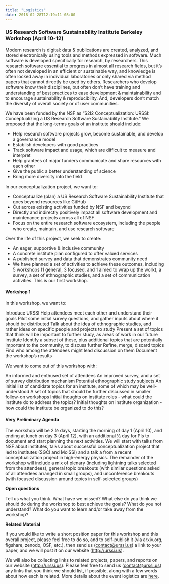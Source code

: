 ```yaml
---
title: "Logistics"
date: 2018-02-28T12:19:11-08:00
---
```


### US Research Software Sustainability Institute Berkeley Workshop (April 10-12)

Modern research is digital: data & publications are created, analyzed, and stored electronically using tools and methods expressed in software. Much software is developed specifically for research, by researchers. This research software essential to progress in almost all research fields, but it’s often not developed in an efficient or sustainable way, and knowledge is often locked away in individual laboratories or only shared via method papers that cannot directly be used by others. Researchers who develop software know their disciplines, but often don’t have training and understanding of best practices to ease development & maintainability and to encourage sustainability & reproducibility. And, developers don’t match the diversity of overall society or of user communities.

We have been funded by the NSF as “S2I2 Conceptualization: URSSI: Conceptualizing a US Research Software Sustainability Institute.” We proposed that the long-terms goals of an institute should include:

- Help research software projects grow, become sustainable, and develop a governance model
- Establish developers with good practices
- Track software impact and usage, which are difficult to measure and interpret
- Help grantees of major funders communicate and share resources with each other
- Give the public a better understanding of science
- Bring more diversity into the field


In our conceptualization project, we want to:

- Conceptualize (plan) a US Research Software Sustainability Institute that goes beyond resources like GitHub
- Cut across existing activities funded by NSF and beyond
- Directly and indirectly positively impact all software development and maintenance projects across all of NSF
- Focus on the entire research software ecosystem, including the people who create, maintain, and use research software

Over the life of this project, we seek to create:

- An eager, supportive & inclusive community
- A concrete institute plan configured to offer valued services
- A published survey and data that demonstrates community need
- We have planned a set of activities to achieve these outcomes, including 5 workshops (1 general, 3 focused, and 1 aimed to wrap up the work), a survey, a set of ethnographic studies, and a set of communication activities. This is our first workshop.

#### Workshop 1

In this workshop, we want to:

Introduce URSSI
Help attendees meet each other and understand their goals Pilot some initial survey questions, and gather inputs about where it should be distributed Talk about the idea of ethnographic studies, and rather ideas on specific people and projects to study Present a set of topics that think will be important to further study, as areas of work in our future institute Identify a subset of these, plus additional topics that are potentially important to the community, to discuss further Refine, merge, discard topics Find who among the attendees might lead discussion on them Document the workshop’s results

We want to come out of this workshop with:

An informed and enthused set of attendees An improved survey, and a set of survey distribution mechanism Potential ethnographic study subjects An initial list of candidate topics for an institute, some of which may be well-understood A set of topics that should be further discussed in smaller follow-on workshops Initial thoughts on institute roles - what could the institute do to address the topics? Initial thoughts on institute organization - how could the institute be organized to do this?

####  Very Preliminary Agenda

The workshop will be 2 ½ days, starting the morning of day 1 (April 10), and ending at lunch on day 3 (April 12), with an additional ½ day for PIs to document and start planning the next activities. We will start with talks from NSF about institutes, talks about successful conceptualization project that led to institutes (SGCI and MolSSI) and a talk a from a recent conceptualization project in high-energy physics. The remainder of the workshop will include a mix of plenary (including lightning talks selected from the attendees), general topic breakouts (with similar questions asked of all attendees arranged in small groups), and unconference breakouts (with focused discussion around topics in self-selected groups)

**Open questions**

Tell us what you think. What have we missed? What else do you think we should do during the workshop to best achieve the goals? What do you not understand? What do you want to learn and/or take away from the workshop?

**Related Material**

If you would like to write a short position paper for this workshop and this overall project, please feel free to do so, and to self-publish it (via arxiv.org, figshare, zenodo, OSF, etc.), then send us (contact@urssi.us) a link to your paper, and we will post it on our website (http://urssi.us).

We will also be collecting links to related projects, papers, and reports on our website (http://urssi.us). Please feel free to send us (contact@urssi.us) any links that you think we should list, if possible, along with a few words about how each is related. More details about the event logistics are <a href="logistics">here</a>.
